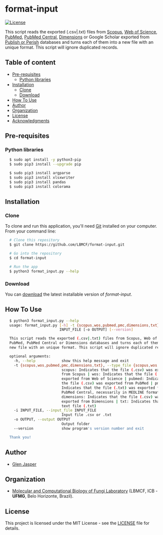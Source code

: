 format-input
======================
[![License](https://poser.pugx.org/badges/poser/license.svg)](./LICENSE)

This script reads the exported (.csv|.txt) files from [Scopus](https://www.scopus.com), [Web of Science](https://clarivate.com/webofsciencegroup/solutions/web-of-science), [PubMed](https://www.ncbi.nlm.nih.gov/pubmed), [PubMed Central](https://www.ncbi.nlm.nih.gov/pmc), [Dimensions](https://app.dimensions.ai) or Google Scholar exported from [Publish or Perish](https://harzing.com/resources/publish-or-perish) databases and turns each of them into a new file with an unique format. This script will ignore duplicated records.

## Table of content

- [Pre-requisites](#pre-requisites)
    - [Python libraries](#python-libraries)
- [Installation](#installation)
    - [Clone](#clone)
    - [Download](#download)
- [How To Use](#how-to-use)
- [Author](#author)
- [Organization](#organization)
- [License](#license)
- [Acknowledgments](#acknowledgments)

## Pre-requisites

### Python libraries

```sh
  $ sudo apt install -y python3-pip
  $ sudo pip3 install --upgrade pip
```

```sh
  $ sudo pip3 install argparse
  $ sudo pip3 install xlsxwriter
  $ sudo pip3 install pandas
  $ sudo pip3 install colorama
```

## Installation

### Clone

To clone and run this application, you'll need [Git](https://git-scm.com) installed on your computer. From your command line:

```bash
  # Clone this repository
  $ git clone https://github.com/LBMCF/format-input.git

  # Go into the repository
  $ cd format-input

  # Run the app
  $ python3 format_input.py --help
```

### Download

You can [download](https://github.com/LBMCF/format-input/archive/master.zip) the latest installable version of _format-input_.

## How To Use

```sh
  $ python3 format_input.py --help
  usage: format_input.py [-h] -t {scopus,wos,pubmed,pmc,dimensions,txt} -i
                         INPUT_FILE [-o OUTPUT] [--version]

  This script reads the exported (.csv|.txt) files from Scopus, Web of Science,
  PubMed, PubMed Central or Dimensions databases and turns each of them into a
  new file with an unique format. This script will ignore duplicated records.

  optional arguments:
    -h, --help            show this help message and exit
    -t {scopus,wos,pubmed,pmc,dimensions,txt}, --type_file {scopus,wos,pubmed,pmc,dimensions,txt}
                          scopus: Indicates that the file (.csv) was exported
                          from Scopus | wos: Indicates that the file (.csv) was
                          exported from Web of Science | pubmed: Indicates that
                          the file (.csv) was exported from PubMed | pmc:
                          Indicates that the file (.txt) was exported from
                          PubMed Central, necessarily in MEDLINE format |
                          dimensions: Indicates that the file (.csv) was
                          exported from Dimensions | txt: Indicates that it is a
                          text file (.txt)
    -i INPUT_FILE, --input_file INPUT_FILE
                          Input file .csv or .txt
    -o OUTPUT, --output OUTPUT
                          Output folder
    --version             show program's version number and exit

  Thank you!
```

## Author

* [Glen Jasper](https://github.com/glenjasper)

## Organization
* [Molecular and Computational Biology of Fungi Laboratory](https://sites.icb.ufmg.br/lbmcf/index.html) (LBMCF, ICB - **UFMG**, Belo Horizonte, Brazil).

## License

This project is licensed under the MIT License - see the [LICENSE](./LICENSE) file for details.
